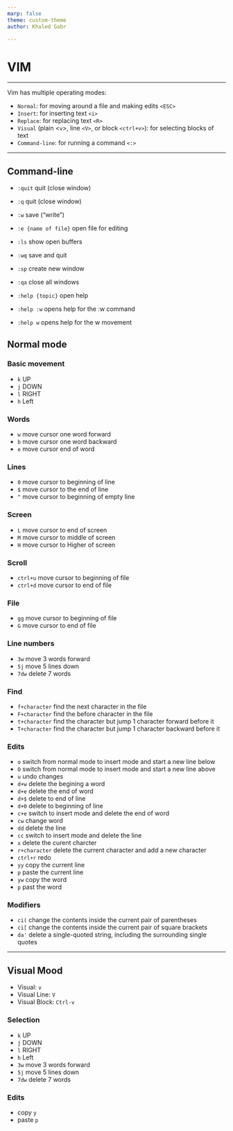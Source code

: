 ```yaml
---
marp: false
theme: custom-theme
author: Khaled Gabr

---
```


# VIM

---
Vim has multiple operating modes:

- `Normal`: for moving around a file and making edits `<ESC>`
- `Insert`: for inserting text `<i>`
- `Replace`: for replacing text `<R>`
- `Visual` (plain <`v`>, line `<V>`, or block `<ctrl+v>`): for selecting blocks of text
- `Command-line`: for running a command `<:>`

---

## Command-line

- `:quit` quit (close window)
- `:q` quit (close window)
- `:w` save (“write”)
- `:e {name of file}` open file for editing
- `:ls` show open buffers
- `:wq` save and quit
- `:sp` create new window
- `:qa` close all windows
- `:help {topic}` open help

- `:help :w` opens help for the :w command
- `:help w` opens help for the w movement
  
## Normal mode

### Basic movement

- `k` UP
- `j` DOWN
- `l` RIGHT
- `h` Left

### Words

- `w` move cursor one word forward
- `b` move cursor one word backward
- `e` move cursor end of word

### Lines

- `0` move cursor to beginning of line
- `$` move cursor to the end of line
- `^` move cursor to beginning of empty line

### Screen

- `L` move cursor to end of screen
- `M` move cursor to middle of screen
- `H` move cursor to Higher of screen

### Scroll

- `ctrl+u` move cursor to beginning of file
- `ctrl+d` move cursor to end of file

### File

- `gg` move cursor to beginning of file
- `G` move cursor to end of file

### Line numbers

- `3w` move 3 words forward
- `5j` move 5 lines down
- `7dw` delete 7 words

### Find

- `f+character` find the next character in the file
- `F+character` find the before character in the file
- `t+character` find the character but jump 1 character forward before it
- `T+character` find the character but jump 1 character backward before it

### Edits

- `o` switch from normal mode to insert mode and start a new line below
- `O` switch from normal mode to insert mode and start a new line above
- `u` undo changes
- `d+w` delete the begining a word
- `d+e` delete the end of word
- `d+$` delete to end of line
- `d+0` delete to beginning of line
- `c+e` switch to insert mode and delete the end of word
- `cw`  change word
- `dd` delete the line
- `cc` switch to insert mode and delete the line
- `x` delete the curent charcter
- `r+character` delete the current character and add a new character
- `ctrl+r` redo
- `yy` copy the current line
- `p` paste the current line
- `yw` copy the word
- `p` past the word

### Modifiers

- `ci(` change the contents inside the current pair of parentheses
- `ci[` change the contents inside the current pair of square brackets
- `da'` delete a single-quoted string, including the surrounding single quotes

---

## Visual Mood

- Visual: `v`
- Visual Line: `V`
- Visual Block: `Ctrl-v`

### Selection

- `k` UP
- `j` DOWN
- `l` RIGHT
- `h` Left
- `3w` move 3 words forward
- `5j` move 5 lines down
- `7dw` delete 7 words

### Edits

- copy `y`
- paste `p`
